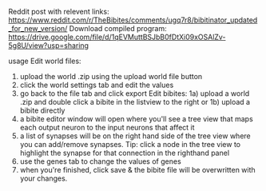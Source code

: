 Reddit post with relevent links: https://www.reddit.com/r/TheBibites/comments/ugq7r8/bibitinator_updated_for_new_version/
Download compiled program: https://drive.google.com/file/d/1qEVMuttBSJbB0fDtXi09xOSAlZv-5g8U/view?usp=sharing

usage
Edit world files:
1) upload the world .zip using the upload world file button
2) click the world settings tab and edit the values
3) go back to the file tab and click export
Edit bibites:
1a) upload a world .zip and double click a bibite in the listview to the right
or
1b) upload a bibite directly
2) a bibite editor window will open where you'll see a tree view that maps each output neuron to the input neurons that affect it
3) a list of synapses will be on the right hand side of the tree view where you can add/remove synapses. Tip: click a node in the tree view to highlight the synapse for that connection in the righthand panel
4) use the genes tab to change the values of genes
5) when you're finished, click save & the bibite file will be overwritten with your changes.
